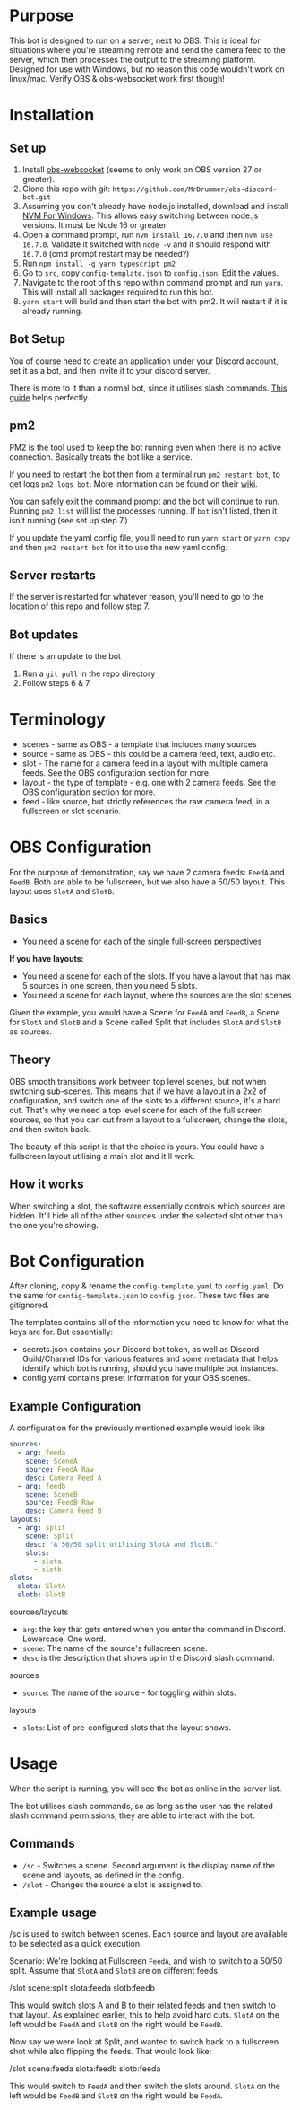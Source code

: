 # Purpose
This bot is designed to run on a server, next to OBS. This is ideal for situations where you're streaming remote and send the camera feed to the server, which then processes the output to the streaming platform. Designed for use with Windows, but no reason this code wouldn't work on linux/mac. Verify OBS & obs-websocket work first though!
# Installation
## Set up
1. Install [obs-websocket](https://obsproject.com/forum/resources/obs-websocket-remote-control-obs-studio-from-websockets.466/) (seems to only work on OBS version 27 or greater).
2. Clone this repo with git: `https://github.com/MrDrummer/obs-discord-bot.git`
3. Assuming you don't already have node.js installed, download and install [NVM For Windows](https://github.com/coreybutler/nvm-windows). This allows easy switching between node.js versions. It must be Node 16 or greater.
4. Open a command prompt, run `nvm install 16.7.0` and then `nvm use 16.7.0`. Validate it switched with `node -v` and it should respond with `16.7.0` (cmd prompt restart may be needed?)
5. Run `npm install -g yarn typescript pm2`
6. Go to `src`, copy `config-template.json` to `config.json`. Edit the values.
7. Navigate to the root of this repo within command prompt and run `yarn`. This will install all packages required to run this bot.
8. `yarn start` will build and then start the bot with pm2. It will restart if it is already running.

## Bot Setup
You of course need to create an application under your Discord account, set it as a bot, and then invite it to your discord server.

There is more to it than a normal bot, since it utilises slash commands. [This guide](https://discordjs.guide/preparations/adding-your-bot-to-servers.html) helps perfectly.
## pm2
PM2 is the tool used to keep the bot running even when there is no active connection. Basically treats the bot like a service.

If you need to restart the bot then from a terminal run `pm2 restart bot`, to get logs `pm2 logs bot`. More information can be found on their [wiki](https://pm2.keymetrics.io/docs/usage/process-management/).

You can safely exit the command prompt and the bot will continue to run. Running `pm2 list` will list the processes running. If `bot` isn't listed, then it isn't running (see set up step 7.)

If you update the yaml config file, you'll need to run `yarn start` or `yarn copy` and then `pm2 restart bot` for it to use the new yaml config.

## Server restarts
If the server is restarted for whatever reason, you'll need to go to the location of this repo and follow step 7.

## Bot updates
If there is an update to the bot
1. Run a `git pull` in the repo directory
2. Follow steps 6 & 7.

# Terminology
- scenes - same as OBS - a template that includes many sources
- source - same as OBS - this could be a camera feed, text, audio etc.
- slot - The name for a camera feed in a layout with multiple camera feeds. See the OBS configuration section for more.
- layout - the type of template - e.g. one with 2 camera feeds. See the OBS configuration section for more.
- feed - like source, but strictly references the raw camera feed, in a fullscreen or slot scenario.

# OBS Configuration
For the purpose of demonstration, say we have 2 camera feeds: `FeedA` and `FeedB`. Both are able to be fullscreen, but we also have a 50/50 layout. This layout uses `SlotA` and `SlotB`.
## Basics
- You need a scene for each of the single full-screen perspectives

**If you have layouts:**
- You need a scene for each of the slots. If you have a layout that has max 5 sources in one screen, then you need 5 slots.
- You need a scene for each layout, where the sources are the slot scenes


Given the example, you would have a Scene for `FeedA` and `FeedB`, a Scene for `SlotA` and `SlotB` and a Scene called Split that includes `SlotA` and `SlotB` as sources.
## Theory
OBS smooth transitions work between top level scenes, but not when switching sub-scenes. This means that if we have a layout in a 2x2 of configuration, and switch one of the slots to a different source, it's a hard cut. That's why we need a top level scene for each of the full screen sources, so that you can cut from a layout to a fullscreen, change the slots, and then switch back.

The beauty of this script is that the choice is yours. You could have a fullscreen layout utilising a main slot and it'll work.

## How it works
When switching a slot, the software essentially controls which sources are hidden. It'll hide all of the other sources under the selected slot other than the one you're showing.

# Bot Configuration
After cloning, copy & rename the `config-template.yaml` to `config.yaml`. Do the same for `config-template.json` to `config.json`. These two files are gitignored.

The templates contains all of the information you need to know for what the keys are for. But essentially:
- secrets.json contains your Discord bot token, as well as Discord Guild/Channel IDs for various features and some metadata that helps identify which bot is running, should you have multiple bot instances.
- config.yaml contains preset information for your OBS scenes.

## Example Configuration
A configuration for the previously mentioned example would look like
```yaml
sources:
  - arg: feeda
    scene: SceneA
    source: FeedA_Raw
    desc: Camera Feed A
  - arg: feedb
    scene: SceneB
    source: FeedB_Raw
    desc: Camera Feed B
layouts:
  - arg: split
    scene: Split
    desc: "A 50/50 split utilising SlotA and SlotB."
    slots:
      - slota
      - slotb
slots:
  slota: SlotA
  slotb: SlotB
```
sources/layouts
- `arg`: the key that gets entered when you enter the command in Discord. Lowercase. One word.
- `scene`: The name of the source's fullscreen scene.
- `desc` is the description that shows up in the Discord slash command.

sources
- `source`: The name of the source - for toggling within slots.

layouts
- `slots`: List of pre-configured slots that the layout shows.


# Usage
When the script is running, you will see the bot as online in the server list.

The bot utilises slash commands, so as long as the user has the related slash command permissions, they are able to interact with the bot.

## Commands
- `/sc` - Switches a scene. Second argument is the display name of the scene and layouts, as defined in the config.
- `/slot` - Changes the source a slot is assigned to.

## Example usage

/sc is used to switch between scenes. Each source and layout are available to be selected as a quick execution.

Scenario: We're looking at Fullscreen `FeedA`, and wish to switch to a 50/50 split. Assume that `SlotA` and `SlotB` are on different feeds.

/slot scene:split slota:feeda slotb:feedb

This would switch slots A and B to their related feeds and then switch to that layout. As explained earlier, this to help avoid hard cuts. `SlotA` on the left would be `FeedA` and `SlotB` on the right would be `FeedB`.

Now say we were look at Split, and wanted to switch back to a fullscreen shot while also flipping the feeds. That would look like:

/slot scene:feeda slota:feedb slotb:feeda

This would switch to `FeedA` and then switch the slots around. `SlotA` on the left would be `FeedB` and `SlotB` on the right would be `FeedA`.

